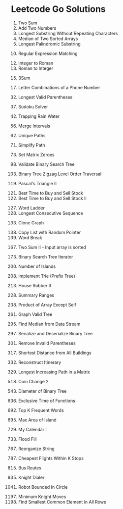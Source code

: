 # Leetcode Go Solutions
1. Two Sum
2. Add Two Numbers
3. Longest Substring Without Repeating Characters
4. Median of Two Sorted Arrays
5. Longest Palindromic Substring
<!-- end of the list -->
10. Regular Expression Matching
<!-- end of the list -->
12. Integer to Roman
13. Roman to Integer
<!-- end of the list -->
15. 3Sum
<!-- end of the list -->
17. Letter Combinations of a Phone Number
<!-- end of the list -->
32. Longest Valid Parentheses
<!-- end of the list -->
37. Sudoku Solver
<!-- end of the list -->
42. Trapping Rain Water
<!-- end of the list -->
56. Merge Intervals
<!-- end of the list -->
62. Unique Paths
<!-- end of the list -->
71. Simplify Path
<!-- end of the list -->
73. Set Matrix Zeroes
<!-- end of the list -->
98. Validate Binary Search Tree
<!-- end of the list -->
103. Binary Tree Zigzag Level Order Traversal
<!-- end of the list -->
119. Pascal's Triangle II
<!-- end of the list -->
121. Best Time to Buy and Sell Stock
122. Best Time to Buy and Sell Stock II
<!-- end of the list -->
127. Word Ladder
128. Longest Consecutive Sequence
<!-- end of the list -->
133. Clone Graph
<!-- end of the list -->
138. Copy List with Random Pointer
139. Word Break
<!-- end of the list -->
167. Two Sum II - Input array is sorted
<!-- end of the list -->
173. Binary Search Tree Iterator
<!-- end of the list -->
200. Number of Islands
<!-- end of the list -->
208. Implement Trie (Prefix Tree)
<!-- end of the list -->
213. House Robber II
<!-- end of the list -->
228. Summary Ranges
<!-- end of the list -->
238. Product of Array Except Self
<!-- end of the list -->
261. Graph Valid Tree
<!-- end of the list -->
295. Find Median from Data Stream
<!-- end of the list -->
297. Serialize and Deserialize Binary Tree
<!-- end of the list -->
301. Remove Invalid Parentheses
<!-- end of the list -->
317. Shortest Distance from All Buildings
<!-- end of the list -->
332. Reconstruct Itinerary
<!-- end of the list -->
329. Longest Increasing Path in a Matrix
<!-- end of the list -->
518. Coin Change 2
<!-- end of the list -->
543. Diameter of Binary Tree
<!-- end of the list -->
636. Exclusive Time of Functions
<!-- end of the list -->
692. Top K Frequent Words
<!-- end of the list -->
695. Max Area of Island
<!-- end of the list -->
729. My Calendar I
<!-- end of the list -->
733. Flood Fill
<!-- end of the list -->
767. Reorganize String
<!-- end of the list -->
787. Cheapest Flights Within K Stops
<!-- end of the list -->
815. Bus Routes
<!-- end of the list -->
935. Knight Dialer
<!-- end of the list -->
1041. Robot Bounded In Circle
<!-- end of the list -->
1197. Minimum Knight Moves
1198. Find Smallest Common Element in All Rows
